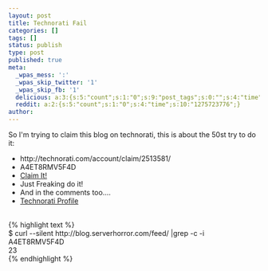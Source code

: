 ```yaml
---
layout: post
title: Technorati Fail
categories: []
tags: []
status: publish
type: post
published: true
meta:
  _wpas_mess: ':'
  _wpas_skip_twitter: '1'
  _wpas_skip_fb: '1'
  delicious: a:3:{s:5:"count";s:1:"0";s:9:"post_tags";s:0:"";s:4:"time";s:10:"1275723776";}
  reddit: a:2:{s:5:"count";s:1:"0";s:4:"time";s:10:"1275723776";}
author: 
---
```

<p>So I'm trying to claim this blog on technorati, this is about the 50st try to do it:</p>
<ul>
<li>http://technorati.com/account/claim/2513581/</li>
<li>A4ET8RMV5F4D</li>
<li><a href="http://technorati.com/account/claim/2513581/">Claim It!</a></li>
<li>Just Freaking do it!</li>
<li>And in the comments<!-- A4ET8RMV5F4D --> too....</li>
<li><a title="Technorati Profile" rel="me" href="http://technorati.com/claim/A4ET8RMV5F4D">Technorati Profile</a></li>
</ul>
<p>﻿<br />
{% highlight text %}<br />
$ curl --silent http://blog.serverhorror.com/feed/ |grep -c -i A4ET8RMV5F4D<br />
23<br />
{% endhighlight %}</p>
